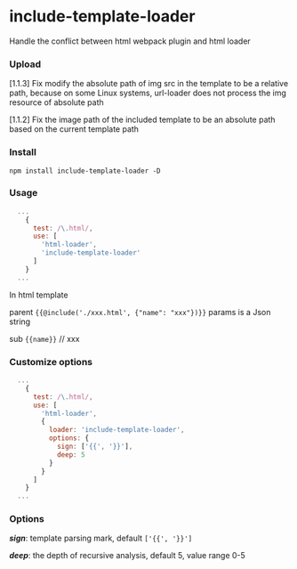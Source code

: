 # include-template-loader

Handle the conflict between html webpack plugin and html loader

### Upload

[1.1.3] Fix modify the absolute path of img src in the template to be a relative path, because on some Linux systems, url-loader does not process the img resource of absolute path

[1.1.2] Fix the image path of the included template to be an absolute path based on the current template path

### Install

`npm install include-template-loader -D`

### Usage

```js
  ...
    {
      test: /\.html/,
      use: [
        'html-loader',
        'include-template-loader'
      ]
    }
  ...
```

In html template

parent
`{{@include('./xxx.html', {"name": "xxx"})}}`
params is a Json string

sub
`{{name}}` // xxx

### Customize options

```js
  ...
    {
      test: /\.html/,
      use: [
        'html-loader',
        {
          loader: 'include-template-loader',
          options: {
            sign: ['{{', '}}'],
            deep: 5
          }
        }
      ]
    }
  ...
```

### Options

**_sign_**: template parsing mark, default `['{{', '}}']`

**_deep_**: the depth of recursive analysis, default 5, value range 0-5
